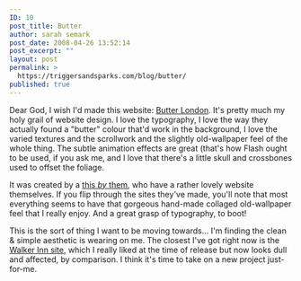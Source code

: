 ```yaml
---
ID: 10
post_title: Butter
author: sarah semark
post_date: 2008-04-26 13:52:14
post_excerpt: ""
layout: post
permalink: >
  https://triggersandsparks.com/blog/butter/
published: true
---
```

Dear God, I wish I'd made this website: <a href="http://www.butterlondon.com">Butter London</a>. It's pretty much my holy grail of website design. I love the typography, I love the way they actually found a "butter" colour that'd work in the background, I love the varied textures and the scrollwork and the slightly old-wallpaper feel of the whole thing. The subtle animation effects are great (that's how Flash ought to be used, if you ask me, and I love that there's a little skull and crossbones used to offset the foliage.<!--more-->

It was created by a <a href="http://thisbythem.com/">this <em>by</em> them</a>, who have a rather lovely website themselves. If you flip through the sites they've made, you'll note that most everything seems to have that gorgeous hand-made collaged old-wallpaper feel that I really enjoy. And a great grasp of typography, to boot!

This is the sort of thing I want to be moving towards... I'm finding the clean &amp; simple aesthetic is wearing on me. The closest I've got right now is the <a href="http://walkerinn.com/">Walker Inn site</a>, which I really liked at the time of release but now looks dull and affected, by comparison. I think it's time to take on a new project just-for-me.